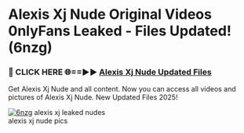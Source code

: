 # Alexis Xj Nude Original Videos 0nlyFans Leaked - Files Updated! (6nzg)

<h3>🔴 CLICK HERE 🌐==►► <a href="https://tinyurl.com/4mcuefdz" rel="nofollow">Alexis Xj Nude Updated Files</a></h3>

Get Alexis Xj Nude and all content. Now you can access all videos and pictures of Alexis Xj Nude. New Updated Files 2025!

[![6nzg](https://i.imgur.com/StAQSOY.gif)](https://tinyurl.com/4mcuefdz)
alexis xj leaked nudes<br>
alexis xj nude pics